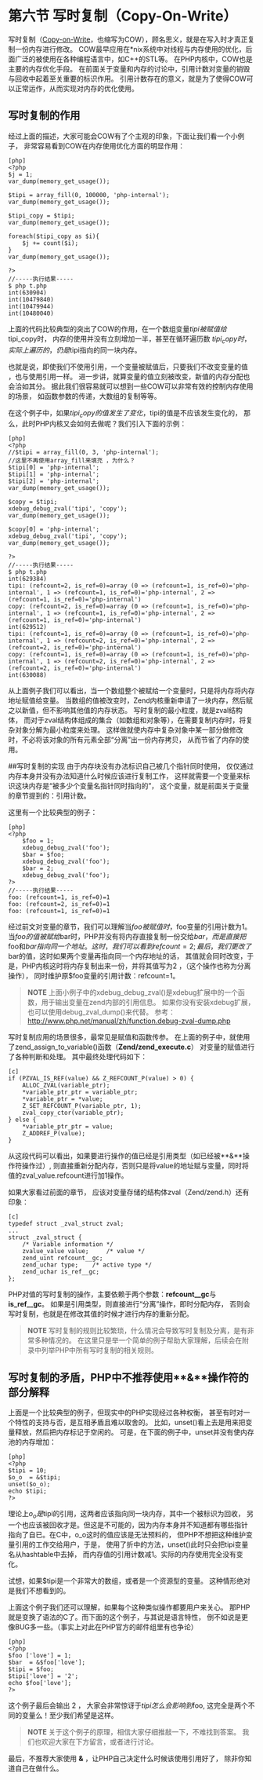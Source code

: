 # 第六节 写时复制（Copy-On-Write）

写时复制（[Copy-on-Write](http://en.wikipedia.org/wiki/Copy-on-write)，也缩写为COW），顾名思义，就是在写入时才真正复制一份内存进行修改。
COW最早应用在*nix系统中对线程与内存使用的优化，后面广泛的被使用在各种编程语言中，如C++的STL等。
在PHP内核中，COW也是主要的内存优化手段。
在前面关于变量和内存的讨论中，引用计数对变量的销毁与回收中起着至关重要的标识作用。
引用计数存在的意义，就是为了使得COW可以正常运作，从而实现对内存的优化使用。

## 写时复制的作用
经过上面的描述，大家可能会COW有了个主观的印象，下面让我们看一个小例子，
非常容易看到COW在内存使用优化方面的明显作用：

	[php]
	<?php
	$j = 1;
    var_dump(memory_get_usage());

    $tipi = array_fill(0, 100000, 'php-internal');
    var_dump(memory_get_usage());

    $tipi_copy = $tipi;
    var_dump(memory_get_usage());

    foreach($tipi_copy as $i){
        $j += count($i);
    }
    var_dump(memory_get_usage());

	?>
	//-----执行结果-----
	$ php t.php
	int(630904)
	int(10479840)
	int(10479944)
	int(10480040)

上面的代码比较典型的突出了COW的作用，在一个数组变量$tipi被赋值给$tipi_copy时，
内存的使用并没有立刻增加一半，甚至在循环遍历数 $tipi_copy时，
实际上遍历的，仍是$tipi指向的同一块内存。

也就是说，即使我们不使用引用，一个变量被赋值后，只要我们不改变变量的值 ，也与使用引用一样。
进一步讲，就算变量的值立刻被改变，新值的内存分配也会洽如其分。
据此我们很容易就可以想到一些COW可以非常有效的控制内存使用的场景，
如函数参数的传递，大数组的复制等等。

在这个例子中，如果$tipi_copy的值发生了变化，$tipi的值是不应该发生变化的，
那么，此时PHP内核又会如何去做呢？我们引入下面的示例：

	[php]
	<?php
    //$tipi = array_fill(0, 3, 'php-internal');
    //这里不再使用array_fill来填充 ，为什么？
    $tipi[0] = 'php-internal';
    $tipi[1] = 'php-internal';
    $tipi[2] = 'php-internal';
    var_dump(memory_get_usage());

    $copy = $tipi;
    xdebug_debug_zval('tipi', 'copy');
    var_dump(memory_get_usage());

    $copy[0] = 'php-internal';
    xdebug_debug_zval('tipi', 'copy');
    var_dump(memory_get_usage());

	?>
	//-----执行结果-----
	$ php t.php
	int(629384)
	tipi: (refcount=2, is_ref=0)=array (0 => (refcount=1, is_ref=0)='php-internal', 1 => (refcount=1, is_ref=0)='php-internal', 2 => (refcount=1, is_ref=0)='php-internal')
	copy: (refcount=2, is_ref=0)=array (0 => (refcount=1, is_ref=0)='php-internal', 1 => (refcount=1, is_ref=0)='php-internal', 2 => (refcount=1, is_ref=0)='php-internal')
	int(629512)
	tipi: (refcount=1, is_ref=0)=array (0 => (refcount=1, is_ref=0)='php-internal', 1 => (refcount=2, is_ref=0)='php-internal', 2 => (refcount=2, is_ref=0)='php-internal')
	copy: (refcount=1, is_ref=0)=array (0 => (refcount=1, is_ref=0)='php-internal', 1 => (refcount=2, is_ref=0)='php-internal', 2 => (refcount=2, is_ref=0)='php-internal')
	int(630088)

从上面例子我们可以看出，当一个数组整个被赋给一个变量时，只是将内存将内存地址赋值给变量。
当数组的值被改变时，Zend内核重新申请了一块内存，然后赋之以新值，但不影响其他值的内存状态。
写时复制的最小粒度，就是zval结构体，
而对于zval结构体组成的集合（如数组和对象等），在需要复制内存时，将复杂对象分解为最小粒度来处理。
这样做就使内存中复杂对象中某一部分做修改时，不必将该对象的所有元素全部“分离”出一份内存拷贝，
从而节省了内存的使用。


##写时复制的实现
由于内存块没有办法标识自己被几个指针同时使用，
仅仅通过内存本身并没有办法知道什么时候应该进行复制工作，
这样就需要一个变量来标识这块内存是“被多少个变量名指针同时指向的”，
这个变量，就是前面关于变量的章节提到的：引用计数。

这里有一个比较典型的例子：

	[php]
	<?php
		$foo = 1;
		xdebug_debug_zval('foo');
		$bar = $foo;
		xdebug_debug_zval('foo');
		$bar = 2;
 		xdebug_debug_zval('foo');
	?>
	//-----执行结果-----
	foo: (refcount=1, is_ref=0)=1
	foo: (refcount=2, is_ref=0)=1
	foo: (refcount=1, is_ref=0)=1

经过前文对变量的章节，我们可以理解当$foo被赋值时，$foo变量的引用计数为1。
当$foo的值被赋给$bar时，PHP并没有将内存直接复制一份交给$bar，
而是直接把$foo和$bar指向同一个地址。这时，我们可以看到refcount=2;
最后，我们更改了$bar的值，这时如果两个变量再指向同一个内存地址的话，
其值就会同时改变，于是，PHP内核这时将内存复制出来一份，并将其值写为2
，（这个操作也称为分离操作），
同时维护原$foo变量的引用计数：refcount=1。

>**NOTE**
>上面小例子中的xdebug_debug_zval()是xdebug扩展中的一个函数，用于输出变量在zend内部的引用信息。
>如果你没有安装xdebug扩展，也可以使用debug_zval_dump()来代替。
>参考：http://www.php.net/manual/zh/function.debug-zval-dump.php

写时复制应用的场景很多，最常见是赋值和函数传参。
在上面的例子中，就使用了zend_assign_to_variable()函数（**Zend/zend_execute.c**）
对变量的赋值进行了各种判断和处理。
其中最终处理代码如下：

	[c]
    if (PZVAL_IS_REF(value) && Z_REFCOUNT_P(value) > 0) {
        ALLOC_ZVAL(variable_ptr);
        *variable_ptr_ptr = variable_ptr;
        *variable_ptr = *value;
        Z_SET_REFCOUNT_P(variable_ptr, 1);
        zval_copy_ctor(variable_ptr);
    } else {
        *variable_ptr_ptr = value;
        Z_ADDREF_P(value);
    }

从这段代码可以看出，如果要进行操作的值已经是引用类型（如已经被**&**操作符操作过）,
则直接重新分配内存，否则只是将value的地址赋与变量，同时将值的zval_value.refcount进行加1操作。

如果大家看过前面的章节，
应该对变量存储的结构体zval（Zend/zend.h）还有印象：

	[c]
	typedef struct _zval_struct zval;
	...
	struct _zval_struct {
		/* Variable information */
		zvalue_value value;     /* value */
		zend_uint refcount__gc;
		zend_uchar type;    /* active type */
		zend_uchar is_ref__gc;
	};

PHP对值的写时复制的操作，主要依赖于两个参数：**refcount__gc**与**is_ref__gc**。
如果是引用类型，则直接进行“分离”操作，即时分配内存，
否则会写时复制，也就是在修改其值的时候才进行内存的重新分配。

>**NOTE**
>写时复制的规则比较繁琐，什么情况会导致写时复制及分离，是有非常多种情况的。
>在这里只是举一个简单的例子帮助大家理解，后续会在附录中列举PHP中所有写时复制的相关规则。

## 写时复制的矛盾，PHP中不推荐使用**&**操作符的部分解释
上面是一个比较典型的例子，但现实中的PHP实现经过各种权衡，
甚至有时对一个特性的支持与否，是互相矛盾且难以取舍的。
比如，unset()看上去是用来把变量释放，然后把内存标记于空闲的。
可是，在下面的例子中，unset并没有使内存池的内存增加：

	[php]
	<?php
	$tipi = 10;
	$o_o  = &$tipi;
	unset($o_o);
	echo $tipi;
	?>

理论上$o_o是$tipi的引用，这两者应该指向同一块内存，其中一个被标识为回收，
另一个也应该被回收才是。但这是不可能的，因为内存本身并不知道都有哪些指针
指向了自已。在C中，o_o这时的值应该是无法预料的，
但PHP不想把这种维护变量引用的工作交给用户，于是，
使用了折中的方法，unset()此时只会把tipi变量名从hashtable中去掉，
而内存值的引用计数减1。实际的内存使用完全没有变化。

试想，如果$tipi是一个非常大的数组，或者是一个资源型的变量。
这种情形绝对是我们不想看到的。

上面这个例子我们还可以理解，如果每个这种类似操作都要用户来关心。
那PHP就是变换了语法的C了。而下面的这个例子，与其说是语言特性，
倒不如说是更像BUG多一些。（事实上对此在PHP官方的邮件组里有也争论）

	[php]
	<?php
	$foo ['love'] = 1;
	$bar  = &$foo['love'];
	$tipi = $foo;
	$tipi['love'] = '2';
	echo $foo['love'];
	?>

这个例子最后会输出 2 ， 大家会非常惊讶于$tipi怎么会影响到$foo,
这完全是两个不同的变量么！至少我们希望是这样。

>**NOTE**
>关于这个例子的原理，相信大家仔细推敲一下，不难找到答案。
>我们也欢迎大家在下方留言，或者进行讨论。

最后，不推荐大家使用 **&** ，让PHP自己决定什么时候该使用引用好了，
除非你知道自己在做什么。








